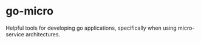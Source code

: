 # go-micro
Helpful tools for developing go applications, specifically when using micro-service architectures.